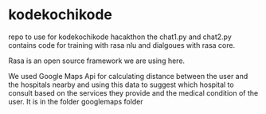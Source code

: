 # kodekochikode
repo to use for kodekochikode hacakthon
the chat1.py and chat2.py contains code for training with rasa nlu and dialgoues with rasa core.


Rasa is an open source framework we are using here.


We used Google Maps Api for calculating distance between the user and the hospitals nearby and using this data to suggest which hospital to consult based on the services they provide and the medical condition of the user.
It is in the folder googlemaps folder
